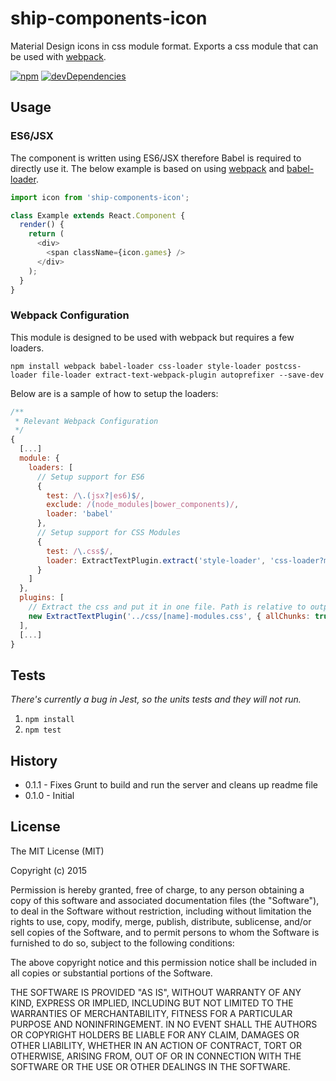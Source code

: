 # ship-components-icon
Material Design icons in css module format. Exports a css module that can be used with [webpack](http://webpack.github.io/).

[![npm](https://img.shields.io/npm/v/ship-components-icon.svg?maxAge=2592000)](https://www.npmjs.com/package/ship-components-icon)
[![devDependencies](https://img.shields.io/david/dev/ship-components/ship-components-icon.svg?style=flat)](https://david-dm.org/ship-components/ship-components-icon?type=dev)

## Usage

### ES6/JSX
The component is written using ES6/JSX therefore Babel is required to directly use it. The below example is based on using [webpack](http://webpack.github.io/) and [babel-loader](https://github.com/babel/babel-loader).

```js
import icon from 'ship-components-icon';

class Example extends React.Component {
  render() {
    return (
      <div>
        <span className={icon.games} />
      </div>
    );
  }
}
```

### Webpack Configuration
This module is designed to be used with webpack but requires a few loaders.

```shell
npm install webpack babel-loader css-loader style-loader postcss-loader file-loader extract-text-webpack-plugin autoprefixer --save-dev
```

Below are is a sample of how to setup the loaders:

```js
/**
 * Relevant Webpack Configuration
 */
{
  [...]
  module: {
    loaders: [
      // Setup support for ES6
      {
        test: /\.(jsx?|es6)$/,
        exclude: /(node_modules|bower_components)/,
        loader: 'babel'
      },
      // Setup support for CSS Modules
      {
        test: /\.css$/,
        loader: ExtractTextPlugin.extract('style-loader', 'css-loader?modules&importLoaders=1&localIdentName=[name]__[local]___[hash:base64:5]!postcss-loader')
      }
    ]
  },
  plugins: [
    // Extract the css and put it in one file. Path is relative to output path
    new ExtractTextPlugin('../css/[name]-modules.css', { allChunks: true })
  ],
  [...]
}
```

## Tests

*There's currently a bug in Jest, so the units tests and they will not run.*

1. `npm install`
2. `npm test`

## History
* 0.1.1 - Fixes Grunt to build and run the server and cleans up readme file
* 0.1.0 - Initial

## License
The MIT License (MIT)

Copyright (c) 2015

Permission is hereby granted, free of charge, to any person obtaining a copy
of this software and associated documentation files (the "Software"), to deal
in the Software without restriction, including without limitation the rights
to use, copy, modify, merge, publish, distribute, sublicense, and/or sell
copies of the Software, and to permit persons to whom the Software is
furnished to do so, subject to the following conditions:

The above copyright notice and this permission notice shall be included in all
copies or substantial portions of the Software.

THE SOFTWARE IS PROVIDED "AS IS", WITHOUT WARRANTY OF ANY KIND, EXPRESS OR
IMPLIED, INCLUDING BUT NOT LIMITED TO THE WARRANTIES OF MERCHANTABILITY,
FITNESS FOR A PARTICULAR PURPOSE AND NONINFRINGEMENT. IN NO EVENT SHALL THE
AUTHORS OR COPYRIGHT HOLDERS BE LIABLE FOR ANY CLAIM, DAMAGES OR OTHER
LIABILITY, WHETHER IN AN ACTION OF CONTRACT, TORT OR OTHERWISE, ARISING FROM,
OUT OF OR IN CONNECTION WITH THE SOFTWARE OR THE USE OR OTHER DEALINGS IN THE
SOFTWARE.
